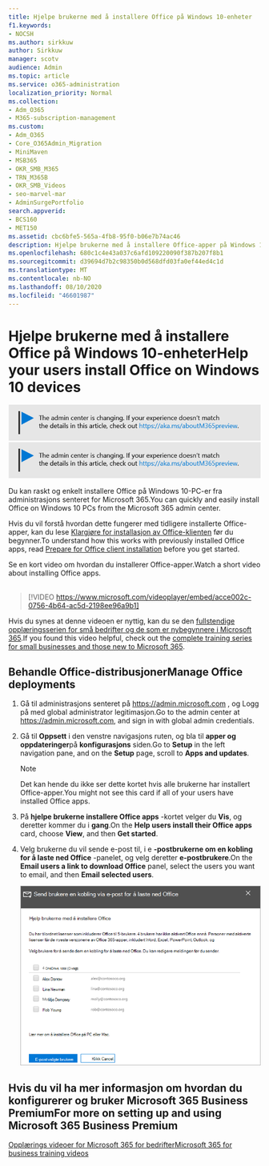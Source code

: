 ```yaml
---
title: Hjelpe brukerne med å installere Office på Windows 10-enheter
f1.keywords:
- NOCSH
ms.author: sirkkuw
author: Sirkkuw
manager: scotv
audience: Admin
ms.topic: article
ms.service: o365-administration
localization_priority: Normal
ms.collection:
- Adm_O365
- M365-subscription-management
ms.custom:
- Adm_O365
- Core_O365Admin_Migration
- MiniMaven
- MSB365
- OKR_SMB_M365
- TRN_M365B
- OKR_SMB_Videos
- seo-marvel-mar
- AdminSurgePortfolio
search.appverid:
- BCS160
- MET150
ms.assetid: cbc6bfe5-565a-4fb8-95f0-b06e7b74ac46
description: Hjelpe brukerne med å installere Office-apper på Windows 10-enheter og installere Office på Windows 10-PC-er på en enkel måte fra administrasjons senteret for Microsoft 365.
ms.openlocfilehash: 680c1c4e43a037c6afd109220090f387b207f8b1
ms.sourcegitcommit: d39694d7b2c98350b0d568dfd03fa0ef44ed4c1d
ms.translationtype: MT
ms.contentlocale: nb-NO
ms.lasthandoff: 08/10/2020
ms.locfileid: "46601987"
---
```

# <a name="help-your-users-install-office-on-windows-10-devices"></a><span data-ttu-id="eb63a-103">Hjelpe brukerne med å installere Office på Windows 10-enheter</span><span class="sxs-lookup"><span data-stu-id="eb63a-103">Help your users install Office on Windows 10 devices</span></span>

<span data-ttu-id="eb63a-104">[![Etikett for å gi deg beskjed om at administrasjonssenteret endres. Du finner mer informasjon på aka.ms/aboutM365preview.](../media/m365admincenterchanging.png)](https://docs.microsoft.com/office365/admin/microsoft-365-admin-center-preview)</span><span class="sxs-lookup"><span data-stu-id="eb63a-104">[![Label to let you know the admin center is changing and you can find more details at aka.ms/aboutM365preview.](../media/m365admincenterchanging.png)](https://docs.microsoft.com/office365/admin/microsoft-365-admin-center-preview)</span></span>

<span data-ttu-id="eb63a-105">Du kan raskt og enkelt installere Office på Windows 10-PC-er fra administrasjons senteret for Microsoft 365.</span><span class="sxs-lookup"><span data-stu-id="eb63a-105">You can quickly and easily install Office on Windows 10 PCs from the Microsoft 365 admin center.</span></span>
  
<span data-ttu-id="eb63a-106">Hvis du vil forstå hvordan dette fungerer med tidligere installerte Office-apper, kan du lese [Klargjøre for installasjon av Office-klienten](prepare-for-office-client-deployment.md) før du begynner.</span><span class="sxs-lookup"><span data-stu-id="eb63a-106">To understand how this works with previously installed Office apps, read [Prepare for Office client installation](prepare-for-office-client-deployment.md) before you get started.</span></span>

<span data-ttu-id="eb63a-107">Se en kort video om hvordan du installerer Office-apper.</span><span class="sxs-lookup"><span data-stu-id="eb63a-107">Watch a short video about installing Office apps.</span></span><br><br>

> [!VIDEO https://www.microsoft.com/videoplayer/embed/acce002c-0756-4b64-ac5d-2198ee96a9b1] 

<span data-ttu-id="eb63a-108">Hvis du synes at denne videoen er nyttig, kan du se den [fullstendige opplæringsserien for små bedrifter og de som er nybegynnere i Microsoft 365](https://support.microsoft.com/office/6ab4bbcd-79cf-4000-a0bd-d42ce4d12816).</span><span class="sxs-lookup"><span data-stu-id="eb63a-108">If you found this video helpful, check out the [complete training series for small businesses and those new to Microsoft 365](https://support.microsoft.com/office/6ab4bbcd-79cf-4000-a0bd-d42ce4d12816).</span></span>

## <a name="manage-office-deployments"></a><span data-ttu-id="eb63a-109">Behandle Office-distribusjoner</span><span class="sxs-lookup"><span data-stu-id="eb63a-109">Manage Office deployments</span></span>

1. <span data-ttu-id="eb63a-110">Gå til administrasjons senteret på <a href="https://go.microsoft.com/fwlink/p/?linkid=2024339" target="_blank">https://admin.microsoft.com</a> , og Logg på med global administrator legitimasjon.</span><span class="sxs-lookup"><span data-stu-id="eb63a-110">Go to the admin center at <a href="https://go.microsoft.com/fwlink/p/?linkid=2024339" target="_blank">https://admin.microsoft.com</a>, and sign in with global admin credentials.</span></span> 

2. <span data-ttu-id="eb63a-111">Gå til **Oppsett** i den venstre navigasjons ruten, og bla til **apper og oppdateringer**på **konfigurasjons** siden.</span><span class="sxs-lookup"><span data-stu-id="eb63a-111">Go to **Setup** in the left navigation pane, and on the **Setup** page, scroll to **Apps and updates**.</span></span>
    > [!NOTE]
    > <span data-ttu-id="eb63a-112">Det kan hende du ikke ser dette kortet hvis alle brukerne har installert Office-apper.</span><span class="sxs-lookup"><span data-stu-id="eb63a-112">You might not see this card if all of your  users have installed Office apps.</span></span>
  
3. <span data-ttu-id="eb63a-113">På **hjelpe brukerne installere Office apps** -kortet velger du **Vis**, og deretter kommer du i **gang**.</span><span class="sxs-lookup"><span data-stu-id="eb63a-113">On the **Help users install their Office apps** card, choose **View**, and then **Get started**.</span></span>
    
4. <span data-ttu-id="eb63a-114">Velg brukerne du vil sende e-post til, i e **-postbrukerne om en kobling for å laste ned Office** -panelet, og velg deretter **e-postbrukere**.</span><span class="sxs-lookup"><span data-stu-id="eb63a-114">On the **Email users a link to download Office** panel, select the users you want to email, and then **Email selected users**.</span></span>

   ![Velg brukere for å sende e-post med Office Download-kobling.](../media/sendemailtousers.png)

## <a name="for-more-on-setting-up-and-using-microsoft-365-business-premium"></a><span data-ttu-id="eb63a-116">Hvis du vil ha mer informasjon om hvordan du konfigurerer og bruker Microsoft 365 Business Premium</span><span class="sxs-lookup"><span data-stu-id="eb63a-116">For more on setting up and using Microsoft 365 Business Premium</span></span>

[<span data-ttu-id="eb63a-117">Opplærings videoer for Microsoft 365 for bedrifter</span><span class="sxs-lookup"><span data-stu-id="eb63a-117">Microsoft 365 for business training videos</span></span>](https://support.microsoft.com/office/6ab4bbcd-79cf-4000-a0bd-d42ce4d12816)

